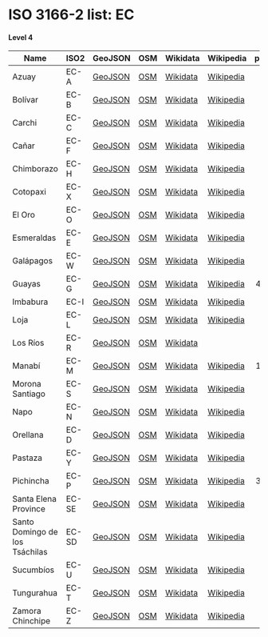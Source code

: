 # ISO 3166-2 list: EC


#### Level 4
Name | ISO2 | GeoJSON | OSM | Wikidata | Wikipedia | population 
--- | --- | --- | --- | --- | --- | --: 
Azuay | EC-A | [GeoJSON](../../export/geojson/q8/iso2/EC/EC-A.geojson) | [OSM](https://www.openstreetmap.org/relation/107886) | [Wikidata](https://www.wikidata.org/wiki/Q220451) | [Wikipedia](http://en.wikipedia.org/wiki/es%3AProvincia%20de%20Azuay) | 881,394
Bolívar | EC-B | [GeoJSON](../../export/geojson/q8/iso2/EC/EC-B.geojson) | [OSM](https://www.openstreetmap.org/relation/108899) | [Wikidata](https://www.wikidata.org/wiki/Q261165) | [Wikipedia](http://en.wikipedia.org/wiki/es%3AProvincia%20de%20Bol%C3%ADvar%20%28Ecuador%29) | 209,933
Carchi | EC-C | [GeoJSON](../../export/geojson/q8/iso2/EC/EC-C.geojson) | [OSM](https://www.openstreetmap.org/relation/114048) | [Wikidata](https://www.wikidata.org/wiki/Q321729) | [Wikipedia](http://en.wikipedia.org/wiki/es%3ACarchi) | 186,869
Cañar | EC-F | [GeoJSON](../../export/geojson/q8/iso2/EC/EC-F.geojson) | [OSM](https://www.openstreetmap.org/relation/108720) | [Wikidata](https://www.wikidata.org/wiki/Q335471) | [Wikipedia](http://en.wikipedia.org/wiki/es%3AProvincia%20de%20Ca%C3%B1ar) | 281,396
Chimborazo | EC-H | [GeoJSON](../../export/geojson/q8/iso2/EC/EC-H.geojson) | [OSM](https://www.openstreetmap.org/relation/108860) | [Wikidata](https://www.wikidata.org/wiki/Q238492) | [Wikipedia](http://en.wikipedia.org/wiki/es%3AProvincia%20de%20Chimborazo) | 524,004
Cotopaxi | EC-X | [GeoJSON](../../export/geojson/q8/iso2/EC/EC-X.geojson) | [OSM](https://www.openstreetmap.org/relation/963072) | [Wikidata](https://www.wikidata.org/wiki/Q241140) | [Wikipedia](http://en.wikipedia.org/wiki/es%3ACotopaxi%20%28provincia%29) | 488,716
El Oro | EC-O | [GeoJSON](../../export/geojson/q8/iso2/EC/EC-O.geojson) | [OSM](https://www.openstreetmap.org/relation/958681) | [Wikidata](https://www.wikidata.org/wiki/Q466019) | [Wikipedia](http://en.wikipedia.org/wiki/es%3AProvincia%20de%20El%20Oro) | 715,751
Esmeraldas | EC-E | [GeoJSON](../../export/geojson/q8/iso2/EC/EC-E.geojson) | [OSM](https://www.openstreetmap.org/relation/113237) | [Wikidata](https://www.wikidata.org/wiki/Q335526) | [Wikipedia](http://en.wikipedia.org/wiki/es%3AProvincia%20de%20Esmeraldas) | 643,654
Galápagos | EC-W | [GeoJSON](../../export/geojson/q8/iso2/EC/EC-W.geojson) | [OSM](https://www.openstreetmap.org/relation/1628150) | [Wikidata](https://www.wikidata.org/wiki/Q475038) | [Wikipedia](http://en.wikipedia.org/wiki/es%3AProvincia%20de%20Gal%C3%A1pagos) | 33,042
Guayas | EC-G | [GeoJSON](../../export/geojson/q8/iso2/EC/EC-G.geojson) | [OSM](https://www.openstreetmap.org/relation/109468) | [Wikidata](https://www.wikidata.org/wiki/Q335464) | [Wikipedia](http://en.wikipedia.org/wiki/es%3AProvincia%20de%20Guayas) | 4,387,434
Imbabura | EC-I | [GeoJSON](../../export/geojson/q8/iso2/EC/EC-I.geojson) | [OSM](https://www.openstreetmap.org/relation/113982) | [Wikidata](https://www.wikidata.org/wiki/Q321863) | [Wikipedia](http://en.wikipedia.org/wiki/es%3AImbabura%20%28provincia%29) | 476,257
Loja | EC-L | [GeoJSON](../../export/geojson/q8/iso2/EC/EC-L.geojson) | [OSM](https://www.openstreetmap.org/relation/108088) | [Wikidata](https://www.wikidata.org/wiki/Q504238) | [Wikipedia](http://en.wikipedia.org/wiki/es%3AProvincia%20de%20Loja) | 521,154
Los Ríos | EC-R | [GeoJSON](../../export/geojson/q8/iso2/EC/EC-R.geojson) | [OSM](https://www.openstreetmap.org/relation/109248) | [Wikidata](https://www.wikidata.org/wiki/Q504260) |  | 921,763
Manabí | EC-M | [GeoJSON](../../export/geojson/q8/iso2/EC/EC-M.geojson) | [OSM](https://www.openstreetmap.org/relation/112910) | [Wikidata](https://www.wikidata.org/wiki/Q504666) | [Wikipedia](http://en.wikipedia.org/wiki/es%3AProvincia%20de%20Manab%C3%AD) | 1,562,079
Morona Santiago | EC-S | [GeoJSON](../../export/geojson/q8/iso2/EC/EC-S.geojson) | [OSM](https://www.openstreetmap.org/relation/108521) | [Wikidata](https://www.wikidata.org/wiki/Q549522) | [Wikipedia](http://en.wikipedia.org/wiki/es%3AProvincia%20de%20Morona%20Santiago) | 196,535
Napo | EC-N | [GeoJSON](../../export/geojson/q8/iso2/EC/EC-N.geojson) | [OSM](https://www.openstreetmap.org/relation/114276) | [Wikidata](https://www.wikidata.org/wiki/Q211900) | [Wikipedia](http://en.wikipedia.org/wiki/es%3AProvincia%20de%20Napo) | 133,705
Orellana | EC-D | [GeoJSON](../../export/geojson/q8/iso2/EC/EC-D.geojson) | [OSM](https://www.openstreetmap.org/relation/114245) | [Wikidata](https://www.wikidata.org/wiki/Q499475) | [Wikipedia](http://en.wikipedia.org/wiki/en%3AOrellana%20Province) | 161,338
Pastaza | EC-Y | [GeoJSON](../../export/geojson/q8/iso2/EC/EC-Y.geojson) | [OSM](https://www.openstreetmap.org/relation/113869) | [Wikidata](https://www.wikidata.org/wiki/Q214814) | [Wikipedia](http://en.wikipedia.org/wiki/es%3AProvincia%20de%20Pastaza) | 114,202
Pichincha | EC-P | [GeoJSON](../../export/geojson/q8/iso2/EC/EC-P.geojson) | [OSM](https://www.openstreetmap.org/relation/113722) | [Wikidata](https://www.wikidata.org/wiki/Q272586) | [Wikipedia](http://en.wikipedia.org/wiki/es%3AProvincia%20de%20Pichincha) | 3,228,233
Santa Elena Province | EC-SE | [GeoJSON](../../export/geojson/q8/iso2/EC/EC-SE.geojson) | [OSM](https://www.openstreetmap.org/relation/109441) | [Wikidata](https://www.wikidata.org/wiki/Q1124125) | [Wikipedia](http://en.wikipedia.org/wiki/es%3AProvincia%20de%20Santa%20Elena) | 401,178
Santo Domingo de los Tsáchilas | EC-SD | [GeoJSON](../../export/geojson/q8/iso2/EC/EC-SD.geojson) | [OSM](https://www.openstreetmap.org/relation/113721) | [Wikidata](https://www.wikidata.org/wiki/Q1123208) | [Wikipedia](http://en.wikipedia.org/wiki/es%3AProvincia%20de%20Santo%20Domingo%20de%20los%20Ts%C3%A1chilas) | 458,580
Sucumbíos | EC-U | [GeoJSON](../../export/geojson/q8/iso2/EC/EC-U.geojson) | [OSM](https://www.openstreetmap.org/relation/114574) | [Wikidata](https://www.wikidata.org/wiki/Q499456) | [Wikipedia](http://en.wikipedia.org/wiki/es%3AProvincia%20de%20Sucumb%C3%ADos) | 230,503
Tungurahua | EC-T | [GeoJSON](../../export/geojson/q8/iso2/EC/EC-T.geojson) | [OSM](https://www.openstreetmap.org/relation/113442) | [Wikidata](https://www.wikidata.org/wiki/Q504252) | [Wikipedia](http://en.wikipedia.org/wiki/es%3AProvincia%20de%20Tungurahua) | 590,600
Zamora Chinchipe | EC-Z | [GeoJSON](../../export/geojson/q8/iso2/EC/EC-Z.geojson) | [OSM](https://www.openstreetmap.org/relation/108326) | [Wikidata](https://www.wikidata.org/wiki/Q744670) | [Wikipedia](http://en.wikipedia.org/wiki/es%3AProvincia%20de%20Zamora%20Chinchipe) | 120,416
